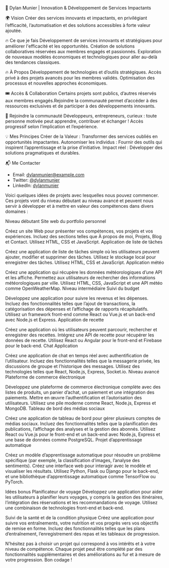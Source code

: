 🚀 Dylan Munier | Innovation & Développement de Services Impactants


🌍 Vision
Créer des services innovants et impactants, en privilégiant l’efficacité, l’automatisation et des solutions accessibles à forte valeur ajoutée.


🔥 Ce que je fais
Développement de services innovants et stratégiques pour améliorer l'efficacité et les opportunités.
Création de solutions collaboratives réservées aux membres engagés et passionnés.
Exploration de nouveaux modèles économiques et technologiques pour aller au-delà des tendances classiques.

🔥 À Propos
Développement de technologies et d’outils stratégiques.
Accès privé à des projets avancés pour les membres validés.
Optimisation des processus et nouvelles approches économiques.

🎟️ Accès & Collaboration
Certains projets sont publics, d’autres réservés aux membres engagés.Rejoindre la communauté permet d’accéder à des ressources exclusives et de participer à des développements innovants.

👥 Rejoindre la communauté
Développeurs, entrepreneurs, curieux : toute personne motivée peut apprendre, contribuer et échanger !
Accès progressif selon l’implication et l’expérience.

💡 Mes Principes
Créer de la Valeur : Transformer des services oubliés en opportunités impactantes.
Autonomiser les individus : Fournir des outils qui inspirent l’apprentissage et la prise d’initiative.
Impact réel : Développer des solutions pragmatiques et durables.

📬 Me Contacter
- Email: dylanmunier@example.com
- Twitter: [@dylanmunier](https://twitter.com/dylanmunier/***)
- LinkedIn: [dylanmunier](https://www.linkedin.com/in/dylanmunier/***)

Voici quelques idées de projets avec lesquelles nous pouvez commencer. Ces projets vont du niveau débutant au niveau avancé et peuvent nous servir à développer et à mettre en valeur des compétences dans divers domaines :

Niveau débutant
Site web du portfolio personnel

Créez un site Web pour présenter vos compétences, vos projets et vos expériences.
Incluez des sections telles que À propos de moi, Projets, Blog et Contact.
Utilisez HTML, CSS et JavaScript.
Application de liste de tâches

Créez une application de liste de tâches simple où les utilisateurs peuvent ajouter, modifier et supprimer des tâches.
Utilisez le stockage local pour enregistrer des tâches.
Utilisez HTML, CSS et JavaScript.
Application météo

Créez une application qui récupère les données météorologiques d’une API et les affiche.
Permettez aux utilisateurs de rechercher des informations météorologiques par ville.
Utilisez HTML, CSS, JavaScript et une API météo comme OpenWeatherMap.
Niveau intermédiaire
Suivi du budget

Développez une application pour suivre les revenus et les dépenses.
Incluez des fonctionnalités telles que l’ajout de transactions, la catégorisation des dépenses et l’affichage de rapports récapitulatifs.
Utilisez un framework front-end comme React ou Vue.js et un back-end avec Node.js et Express.
Application de recette

Créez une application où les utilisateurs peuvent parcourir, rechercher et enregistrer des recettes.
Intégrez une API de recette pour récupérer les données de recette.
Utilisez React ou Angular pour le front-end et Firebase pour le back-end.
Chat Application

Créez une application de chat en temps réel avec authentification de l’utilisateur.
Incluez des fonctionnalités telles que la messagerie privée, les discussions de groupe et l’historique des messages.
Utilisez des technologies telles que React, Node.js, Express, Socket.io.
Niveau avancé
Plateforme de commerce électronique

Développez une plateforme de commerce électronique complète avec des listes de produits, un panier d’achat, un paiement et une intégration des paiements.
Mettre en œuvre l’authentification et l’autorisation des utilisateurs.
Utilisez une pile moderne comme React, Node.js, Express et MongoDB.
Tableau de bord des médias sociaux

Créez une application de tableau de bord pour gérer plusieurs comptes de médias sociaux.
Incluez des fonctionnalités telles que la planification des publications, l’affichage des analyses et la gestion des abonnés.
Utilisez React ou Vue.js pour le front-end et un back-end avec Node.js, Express et une base de données comme PostgreSQL.
Projet d’apprentissage automatique

Créez un modèle d’apprentissage automatique pour résoudre un problème spécifique (par exemple, la classification d’images, l’analyse des sentiments).
Créez une interface web pour interagir avec le modèle et visualiser les résultats.
Utilisez Python, Flask ou Django pour le back-end, et une bibliothèque d’apprentissage automatique comme TensorFlow ou PyTorch.

Idées bonus
Planificateur de voyage
Développez une application pour aider les utilisateurs à planifier leurs voyages, y compris la gestion des itinéraires, l’intégration des réservations et les recommandations de voyage.
Utilisez une combinaison de technologies front-end et back-end.

Suivi de la santé et de la condition physique
Créez une application pour suivre vos entraînements, votre nutrition et vos progrès vers vos objectifs de remise en forme.
Incluez des fonctionnalités telles que les plans d’entraînement, l’enregistrement des repas et les tableaux de progression.


N’hésitez pas à choisir un projet qui correspond à vos intérêts et à votre niveau de compétence. Chaque projet peut être complété par des fonctionnalités supplémentaires et des améliorations au fur et à mesure de votre progression. Bon codage !
  
<!---
Dylanmunier/Dylanmunier is a ✨ special ✨ repository because its `README.md` (this file) appears on your GitHub profile.
You can click the Preview link to take a look at your changes.
--->

